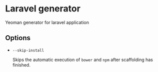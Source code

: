 # Laravel generator

Yeoman generator for laravel application


## Options

* `--skip-install`

  Skips the automatic execution of `bower` and `npm` after
  scaffolding has finished.
